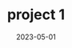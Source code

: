 ---
layout: page

title: project 1

hidden:
redirect: https://on.soundcloud.com/TpJ5C
category: [personal]
importance: 2

date: 2023-05-01
start:
end:
display_date: # used instead of `date` or date range

img: /assets/img/jacobs_hits_album_art.jpeg
github:  # uname/repo, don't include the prefix `https://github.com/`

description: Some of my favorite personal music creations
bullet_points: | # at least two bullet points
    - Some of my favorite personal songs 🎶
    - Wasn't intending to release, but after doing "Standing Up Together" decided to go ahead and make a full album of my work
    - Available on [SoundCloud](https://on.soundcloud.com/TpJ5C)
---